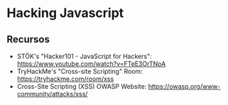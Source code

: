 # Hacking Javascript


## Recursos

- STÖK's "Hacker101 - JavaScript for Hackers": https://www.youtube.com/watch?v=FTeE3OrTNoA
- TryHackMe's "Cross-site Scripting" Room: https://tryhackme.com/room/xss
- Cross-Site Scripting (XSS) OWASP Website: https://owasp.org/www-community/attacks/xss/
